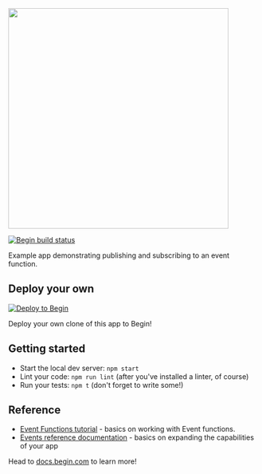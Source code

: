 <img src="https://static.begin.app/node-events/readme-banner.png" width="442">

[![Begin build status](https://buildstatus.begin.app/craft-3v2/status.svg)](https://begin.com)

Example app demonstrating publishing and subscribing to an event function.

## Deploy your own

[![Deploy to Begin](https://static.begin.com/deploy-to-begin.svg)](https://begin.com/apps/create?template=https://github.com/begin-examples/node-events)

Deploy your own clone of this app to Begin!

## Getting started

- Start the local dev server: `npm start`
- Lint your code: `npm run lint` (after you've installed a linter, of course)
- Run your tests: `npm t` (don't forget to write some!)

## Reference

- [Event Functions tutorial](https://docs.begin.com/en/guides/events/) - basics on working with Event functions.
- [Events reference documentation](https://docs.begin.com/en/event-functions/provisioning) - basics on expanding the capabilities of your app

Head to [docs.begin.com](https://docs.begin.com/) to learn more!